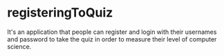 # registeringToQuiz
It's an application that people can register and login with their usernames and password to take the quiz in order to measure their level of computer science.
